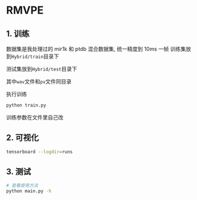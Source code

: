 # RMVPE
## 1. 训练
数据集是我处理过的 mir1k 和 ptdb 混合数据集, 统一精度到 10ms 一帧
训练集放到`Hybrid/train`目录下

测试集放到`Hybrid/test`目录下

其中`wav`文件和`pv`文件同目录

执行训练
```bash
python train.py 
```
训练参数在文件里自己改
## 2. 可视化
```bash
tensorboard --logdir=runs
```
## 3. 测试
```bash
# 查看使用方法
python main.py -h 
```
